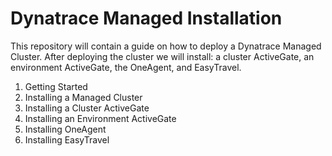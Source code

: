 # Dynatrace Managed Installation
This repository will contain a guide on how to deploy a Dynatrace Managed Cluster. After deploying the cluster we will install: a cluster ActiveGate, an environment ActiveGate, the OneAgent, and EasyTravel. 
1. Getting Started
1. Installing a Managed Cluster
1. Installing a Cluster ActiveGate
1. Installing an Environment ActiveGate
1. Installing OneAgent
1. Installing EasyTravel
